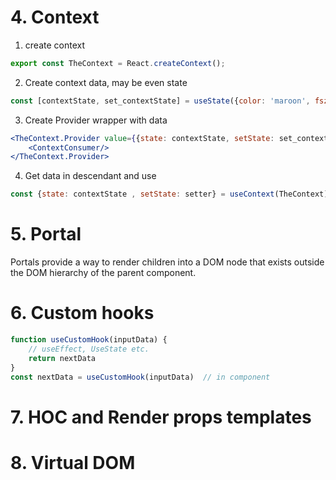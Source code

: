# 4. Context

1. create context
```javascript
export const TheContext = React.createContext();
``` 
2. Create context data, may be even state
```javascript
const [contextState, set_contextState] = useState({color: 'maroon', fsz: '18px'})
```
3. Create Provider wrapper with data
```jsx harmony
<TheContext.Provider value={{state: contextState, setState: set_contextState}}>
	<ContextConsumer/>
</TheContext.Provider>
```
4. Get data in descendant and use
```javascript
const {state: contextState , setState: setter} = useContext(TheContext);
```

# 5. Portal
Portals provide a way to render children into a DOM node that exists outside the DOM hierarchy of the parent component.


# 6. Custom hooks
```javascript
function useCustomHook(inputData) {
	// useEffect, UseState etc.
	return nextData
}
const nextData = useCustomHook(inputData)  // in component
```

# 7. HOC and Render props templates

# 8. Virtual DOM



